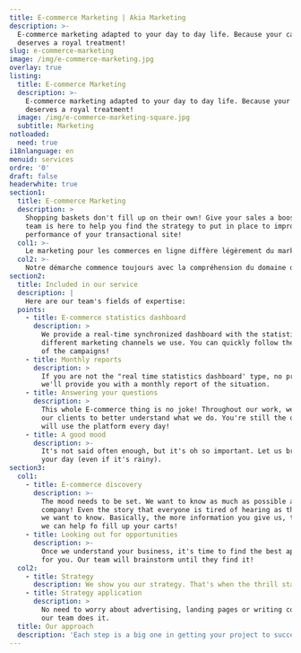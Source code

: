 ```yaml
---
title: E-commerce Marketing | Akia Marketing
description: >-
  E-commerce marketing adapted to your day to day life. Because your cart
  deserves a royal treatment!
slug: e-commerce-marketing
image: /img/e-commerce-marketing.jpg
overlay: true
listing:
  title: E-commerce Marketing
  description: >-
    E-commerce marketing adapted to your day to day life. Because your cart
    deserves a royal treatment!
  image: /img/e-commerce-marketing-square.jpg
  subtitle: Marketing
notloaded:
  need: true
i18nlanguage: en
menuid: services
ordre: '0'
draft: false
headerwhite: true
section1:
  title: E-commerce Marketing
  description: >
    Shopping baskets don't fill up on their own! Give your sales a boost. Our
    team is here to help you find the strategy to put in place to improve the
    performance of your transactional site!
  col1: >-
    Le marketing pour les commerces en ligne diffère légèrement du marketing digital traditionnel. Des données sont disponibles pour chacun des achats que les clients vont faire, donc il y a beaucoup plus à analyser! Et c’est beaucoup plus excitant puisque les efforts marketing se transforment directements en ventes sur le site web! 
  col2: >-
    Notre démarche commence toujours avec la compréhension du domaine d’expertise. Il est primordial que l’équipe se plonge dans votre domaine pour voir les obstacles et les embûches à surmonter pour exploiter efficacement les opportunités. Dans un monde où les possibilités de publicité augmentent chaque année, il est important de voir clair et de savoir mettre ses oeufs dans les bons paniers.
section2:
  title: Included in our service
  description: |
    Here are our team's fields of expertise:
  points:
    - title: E-commerce statistics dashboard
      description: >
        We provide a real-time synchronized dashboard with the statistics of the
        different marketing channels we use. You can quickly follow the progress
        of the campaigns!
    - title: Monthly reports
      description: >
        If you are not the "real time statistics dashboard' type, no problem,
        we'll provide you with a monthly report of the situation.
    - title: Answering your questions
      description: >
        This whole E-commerce thing is no joke! Throughout our work, we educate
        our clients to better understand what we do. You're still the one who
        will use the platform every day!
    - title: A good mood
      description: >-
        It's not said often enough, but it's oh so important. Let us brighten
        your day (even if it's rainy).
section3:
  col1:
    - title: E-commerce discovery
      description: >-
        The mood needs to be set. We want to know as much as possible about your
        company! Even the story that everyone is tired of hearing as the office,
        we want to know. Basically, the more information you give us, the more
        we can help fo fill up your carts!
    - title: Looking out for opportunities
      description: >-
        Once we understand your business, it's time to find the best approach
        for you. Our team will brainstorm until they find it!
  col2:
    - title: Strategy
      description: We show you our strategy. That's when the thrill starts!
    - title: Strategy application
      description: >
        No need to worry about advertising, landing pages or writing content,
        our team does it.
  title: Our approach
  description: 'Each step is a big one in getting your project to succeed. '
---
```


